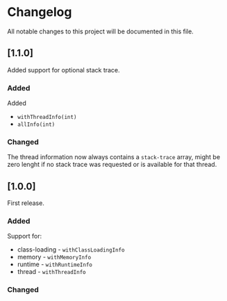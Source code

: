 # Changelog

All notable changes to this project will be documented in this file.

## [1.1.0]

Added support for optional stack trace.

### Added

Added

* `withThreadInfo(int)`
* `allInfo(int)`

### Changed

The thread information now always contains a `stack-trace` array, might be zero lenght if no stack trace was requested
or is available for that thread.

## [1.0.0]

First release.

### Added

Support for:

- class-loading - `withClassLoadingInfo`
- memory - `withMemoryInfo`
- runtime - `withRuntimeInfo`
- thread - `withThreadInfo`

### Changed